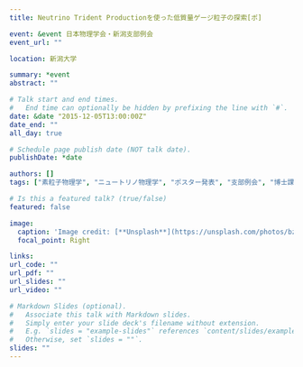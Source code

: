 ```yaml
---
title: Neutrino Trident Productionを使った低質量ゲージ粒子の探索[ポ]

event: &event 日本物理学会・新潟支部例会
event_url: ""

location: 新潟大学

summary: *event
abstract: ""

# Talk start and end times.
#   End time can optionally be hidden by prefixing the line with `#`.
date: &date "2015-12-05T13:00:00Z"
date_end: ""
all_day: true

# Schedule page publish date (NOT talk date).
publishDate: *date

authors: []
tags: ["素粒子物理学", "ニュートリノ物理学", "ポスター発表", "支部例会", "博士課程"]

# Is this a featured talk? (true/false)
featured: false

image:
  caption: 'Image credit: [**Unsplash**](https://unsplash.com/photos/bzdhc5b3Bxs)'
  focal_point: Right

links:
url_code: ""
url_pdf: ""
url_slides: ""
url_video: ""

# Markdown Slides (optional).
#   Associate this talk with Markdown slides.
#   Simply enter your slide deck's filename without extension.
#   E.g. `slides = "example-slides"` references `content/slides/example-slides.md`.
#   Otherwise, set `slides = ""`.
slides: ""
---
```

